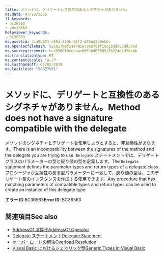 ```yaml
---
title: メソッドに、デリゲートと互換性のあるシグネチャがありません。
ms.date: 07/20/2015
f1_keywords:
- bc36563
- vbc36563
helpviewer_keywords:
- BC36563
ms.assetid: 3ca8b873-e98d-419b-95f2-d75bd2a9eb6c
ms.openlocfilehash: 925a17bef5147a5679a076af1801bdd305dd5bad
ms.sourcegitcommit: bce0586f0cccaae6d6cbd625d5a7b824d1d3de4b
ms.translationtype: MT
ms.contentlocale: ja-JP
ms.lasthandoff: 04/02/2019
ms.locfileid: "58827901"
---
```

# <a name="method-does-not-have-a-signature-compatible-with-the-delegate"></a><span data-ttu-id="be3d6-102">メソッドに、デリゲートと互換性のあるシグネチャがありません。</span><span class="sxs-lookup"><span data-stu-id="be3d6-102">Method does not have a signature compatible with the delegate</span></span>
<span data-ttu-id="be3d6-103">メソッドのシグネチャとデリゲートを使用しようとすると、非互換性があります。</span><span class="sxs-lookup"><span data-stu-id="be3d6-103">There is an incompatibility between the signatures of the method and the delegate you are trying to use.</span></span> <span data-ttu-id="be3d6-104">`Delegate` ステートメントでは、デリゲート クラスのパラメーターの型と戻り値の型を定義します。</span><span class="sxs-lookup"><span data-stu-id="be3d6-104">The `Delegate` statement defines the parameter types and return types of a delegate class.</span></span> <span data-ttu-id="be3d6-105">プロシージャが互換性のある型パラメーターに一致して、戻り値の型は、このデリゲート型のインスタンスを作成する使用できます。</span><span class="sxs-lookup"><span data-stu-id="be3d6-105">Any procedure that has matching parameters of compatible types and return types can be used to create an instance of this delegate type.</span></span>  
  
 <span data-ttu-id="be3d6-106">**エラー ID**:BC36563</span><span class="sxs-lookup"><span data-stu-id="be3d6-106">**Error ID**: BC36563</span></span>  
  
## <a name="see-also"></a><span data-ttu-id="be3d6-107">関連項目</span><span class="sxs-lookup"><span data-stu-id="be3d6-107">See also</span></span>

- [<span data-ttu-id="be3d6-108">AddressOf 演算子</span><span class="sxs-lookup"><span data-stu-id="be3d6-108">AddressOf Operator</span></span>](../../../visual-basic/language-reference/operators/addressof-operator.md)
- [<span data-ttu-id="be3d6-109">Delegate ステートメント</span><span class="sxs-lookup"><span data-stu-id="be3d6-109">Delegate Statement</span></span>](../../../visual-basic/language-reference/statements/delegate-statement.md)
- [<span data-ttu-id="be3d6-110">オーバーロードの解決</span><span class="sxs-lookup"><span data-stu-id="be3d6-110">Overload Resolution</span></span>](../../../visual-basic/programming-guide/language-features/procedures/overload-resolution.md)
- [<span data-ttu-id="be3d6-111">Visual Basic におけるジェネリック型</span><span class="sxs-lookup"><span data-stu-id="be3d6-111">Generic Types in Visual Basic</span></span>](../../../visual-basic/programming-guide/language-features/data-types/generic-types.md)
